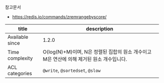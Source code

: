 참고문서
- https://redis.io/commands/zremrangebyscore/

| title           | description                                                                              |
| --------------- | ---------------------------------------------------------------------------------------- |
| Available since | 1.2.0                                                                                    |
| Time complexity | O(log(N)+M)이며, N은 정렬된 집합의 원소 개수이고 M은 연산에 의해 제거된 원소 개수입니다. |
| ACL categories  | `@write`, `@sortedset`, `@slow`                                                          ||                 |                                                                                          |
